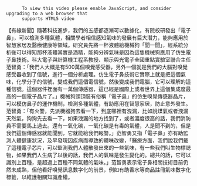 
          To view this video please enable JavaScript, and consider upgrading to a web browser that
          supports HTML5 video
【有線新聞】隨著科技進步，我們的五感都逐漸可以數據化，有院校研發出「電子鼻」，可以檢測多種氣體，相關學者相信感知氣味的發展有巨大潛力，能夠應用於智慧家居及醫療健康等領域。研究員先將一杯液體給機械狗「聞一聞」，經系統分析後可以得知那杯液體其實是酒精，能夠分辨氣味是因為這隻機械狗應用了仿生電子鼻技術。科大電子與計算機工程系教授、顯示與光電子全國重點實驗室聯合主任范智勇：「我們人大概是有500萬個嗅覺感受器，另外一個就是我們的大腦對嗅覺感受器收到了信號，進行一個分析處理。仿生電子鼻技術它實際上就是把這個氣味，化學分子的信號，變成我們這個電信號，然後變成我們電腦，它可以理解的這種信號。這個器件裡面有一萬個傳感器，這已經是國際上或者世界上這個集成度最高的一個電子晶片了。」機械狗頭頂裝有俗稱「電子鼻」的仿生嗅覺傳感器晶片，可以模仿鼻子的運作機制，檢測多種氣體，有助應用在智慧家居，防止意外發生。范智勇：「有火警，先派機器狗去看一下，到底哪裡有洩漏，比如說煤氣或者洩漏天然氣，狗狗先去看一下，如果洩漏的地方找到了，或者濃度很高的話，我們消防員不需要馬上過去。還有一氧化碳，一氧化碳是有毒的氣體，人是聞不到的，但是我們這個傳感器就能聞到，它就能給我們報警。」范智勇又指「電子鼻」亦有助監測人體健康狀況，及早發現因疾病而導致的體味改變，「醫療方面，我們說我們戴了這種電子芯片，可以監測我們人體散發出來的一些氣味，有一些我們叫生物標誌物，如果我們人生病了以後的話，我們人的氣味是發生變化的。總共的話，它可以識別上百種，是超過上百種不同氣體的氣味。」范智勇表示電子鼻相關技術目前仍然未成熟，但他看好嗅覺訊息數字化的前景，例如有助香水等商品註冊氣味數字化標籤，以維護相關知識產權。